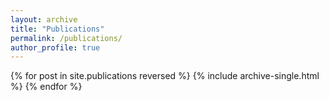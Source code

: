 ```yaml
---
layout: archive
title: "Publications"
permalink: /publications/
author_profile: true
---
```


{% for post in site.publications reversed %}
  {% include archive-single.html %}
{% endfor %}
